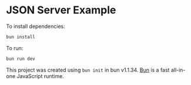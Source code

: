 # JSON Server Example

To install dependencies:

```bash
bun install
```

To run:

```bash
bun run dev
```

This project was created using `bun init` in bun v1.1.34. [Bun](https://bun.sh) is a fast all-in-one JavaScript runtime.
